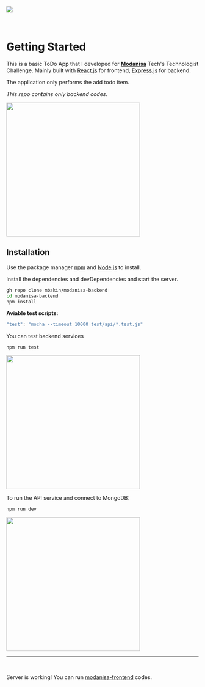 <img src="https://user-images.githubusercontent.com/68995469/140025718-126bb88d-4f23-4ab5-98d4-4e7522dbbff6.png">
<br>

<br>

<br>

# Getting Started

This is a basic ToDo App that I developed for [**Modanisa**](https://www.modanisa.com/) Tech's Technologist Challenge. Mainly built with [React.js]() for frontend, [Express.js]() for backend. 

The application only performs the add todo item.

_This repo contains only backend codes._

<img src="https://user-images.githubusercontent.com/68995469/140023960-a0626249-323d-4ba9-b1b0-a0299174c657.gif" height="350" >

## Installation

Use the package manager [npm](https://www.npmjs.com/) and [Node.js](https://nodejs.org/) to install.

Install the dependencies and devDependencies and start the server.


```bash
gh repo clone mbakin/modanisa-backend
cd modanisa-backend
npm install
```

**Aviable test scripts:**

```bash
"test": "mocha --timeout 10000 test/api/*.test.js"
```
You can test backend services
```
npm run test
```

<img src="https://user-images.githubusercontent.com/68995469/140024263-6238c9b5-af1e-424d-ac16-9020f24e0c8f.gif" height="350">


<br>


To run the API service and connect to MongoDB:
```
npm run dev
```
<img src="https://user-images.githubusercontent.com/68995469/140024251-895991f4-b320-4b01-a57e-eb37697ba503.gif" height="350">

<hr>

<br>


Server is working! You can run [modanisa-frontend]() codes.

